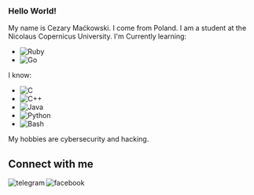 ### Hello World!

My name is Cezary Maćkowski. I come from Poland. I am a student at the Nicolaus Copernicus University. 
I'm Currently learning:
- <img align="left" alt="Ruby" src="https://img.shields.io/badge/Ruby-CC342D?style=for-the-badge&logo=ruby&logoColor=white" />
- <img align="left" alt="Go" src="https://img.shields.io/badge/Go-00ADD8?style=for-the-badge&logo=go&logoColor=white" />

I know: 
- <img align="left" alt="C" src="https://img.shields.io/badge/C-00599C?style=for-the-badge&logo=c&logoColor=white" />
- <img align="left" alt="C++" src="https://img.shields.io/badge/C%2B%2B-00599C?style=for-the-badge&logo=c%2B%2B&logoColor=white" />
- <img align="left" alt="Java" src="https://img.shields.io/badge/Java-ED8B00?style=for-the-badge&logo=java&logoColor=white" />
- <img align="left" alt="Python" src="https://img.shields.io/badge/Python-14354C?style=for-the-badge&logo=python&logoColor=white" />
- <img align="left" alt="Bash" src="https://img.shields.io/badge/Shell_Script-121011?style=for-the-badge&logo=gnu-bash&logoColor=white" />


My hobbies are cybersecurity and hacking.
<br>
## Connect with me
[<img align="left" alt="telegram" src="https://img.shields.io/badge/Telegram-2CA5E0?style=for-the-badge&logo=telegram&logoColor=white" />](https://t.me/CezikLikeWhat)
[<img align="left" alt="facebook" src="https://img.shields.io/badge/facebook-%231877F2.svg?&style=for-the-badge&logo=facebook&logoColor=white" />](https://www.facebook.com/CezikLikeWhat/)
